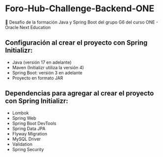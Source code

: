 # Foro-Hub-Challenge-Backend-ONE
🏁 Desafio de la formación Java y Spring Boot del grupo G6 del curso ONE - Oracle Next Education

## Configuración al crear el proyecto con Spring Initializr:
- Java (versión 17 en adelante)
- Maven (Initializr utiliza la versión 4)
- Spring Boot: versión 3 en adelante
- Proyecto en formato JAR

## Dependencias para agregar al crear el proyecto con Spring Initializr:
- Lombok
- Spring Web
- Spring Boot DevTools
- Spring Data JPA
- Flyway Migration
- MySQL Driver
- Validation
- Spring Security
